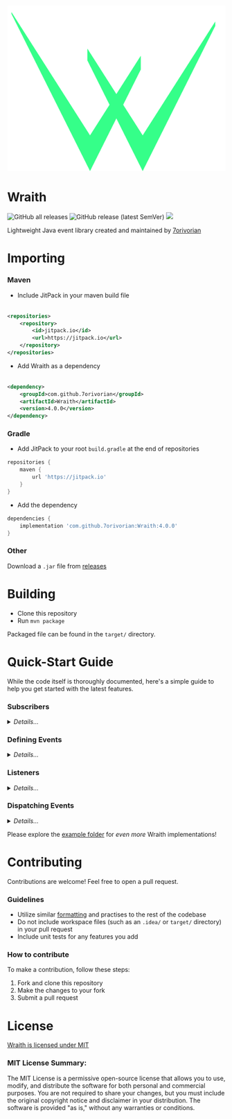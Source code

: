 ![logo](wraith_logo.png)

# Wraith

![GitHub all releases](https://img.shields.io/github/downloads/7orivorian/Wraith/total?style=flat-square)
![GitHub release (latest SemVer)](https://img.shields.io/github/v/release/7orivorian/Wraith?style=flat-square)
[![](https://jitci.com/gh/7orivorian/Wraith/svg)](https://jitci.com/gh/7orivorian/Wraith)

Lightweight Java event library created and maintained by [7orivorian](https://github.com/7orivorian)

# Importing

### Maven

* Include JitPack in your maven build file

```xml

<repositories>
    <repository>
        <id>jitpack.io</id>
        <url>https://jitpack.io</url>
    </repository>
</repositories>
```

* Add Wraith as a dependency

```xml

<dependency>
    <groupId>com.github.7orivorian</groupId>
    <artifactId>Wraith</artifactId>
    <version>4.0.0</version>
</dependency>
```

### Gradle

* Add JitPack to your root `build.gradle` at the end of repositories

```gradle
repositories {
    maven {
        url 'https://jitpack.io'
    }
}
```

* Add the dependency

```gradle
dependencies {
    implementation 'com.github.7orivorian:Wraith:4.0.0'
}
```

### Other

Download a `.jar` file from [releases](https://github.com/7orivorian/Wraith/releases/tag/4.0.0)

# Building

* Clone this repository
* Run `mvn package`

Packaged file can be found in the `target/` directory.

# Quick-Start Guide

While the code itself is thoroughly documented, here's a simple guide to help you get started with the latest features.

### Subscribers

<details>
<summary><i>Details...</i></summary>

To define a subscriber, you have multiple options:

Extending the Subscriber class:

```java
public class ExampleSubscriber extends Subscriber {
// ...
}
```

Implementing the ISubscriber interface:

```java
public class ExampleSubscriber implements ISubscriber {
// ...
}
```

Once you've defined your subscriber, you can subscribe it to an event bus directly within the subscriber's constructor:

```java
public class Consts {
    private static final IEventBus EVENT_BUS = new EventBus();
}

public class ExampleSubscriber extends Subscriber {

    public ExampleSubscriber() {
        Consts.EVENT_BUS.subscribe(this);
    }
}
```

Alternatively, you can subscribe a subscriber externally:

```java
public class Example {
    private static final IEventBus EVENT_BUS = new EventBus();

    public static void main(String[] args) {
        EVENT_BUS.subscribe(new ExampleSubscriber());
    }
}
```

</details>

### Defining Events

<details>
<summary><i>Details...</i></summary>

Any class can be used as an event. For instance:

```java
public class ExampleEvent {
    private String message;

    public ExampleEvent(String message) {
        this.message = message;
    }

    public String getMessage() {
        return message;
    }

    public void setMessage(String message) {
        this.message = message;
    }
}
```

</details>

### Listeners

<details>
<summary><i>Details...</i></summary>

For class event listeners, you can define your listeners as follows:

```java
public class ExampleListener extends EventListener<ExampleEvent> {

    public ExampleListener() {
        super(ExampleEvent.class);
    }

    @Override
    public void invoke(ExampleEvent event) {
        event.setMessage("Hello world!");
    }
}
```

```java
public class ExampleSubscriber extends Subscriber {

    public ExampleSubscriber() {
        // Register the listener
        registerListener(new ExampleListener());
    }
}
```

Lambda event listeners provide a more concise way to achieve the same functionality:

```java
public class ExampleSubscriber extends Subscriber {

    public ExampleSubscriber() {
        // Register the listener
        registerListener(
                new LambdaEventListener<>(ExampleEvent.class, event -> event.setMessage("Hello world!"))
        );
    }
}
```

</details>

### Dispatching Events

<details>
<summary><i>Details...</i></summary>

To dispatch an event, call one of the `dispatch` methods defined in `EventBus`, passing your event as a parameter:

```java
import me.tori.wraith.event.staged.EventStage;

public class Example {

    private static final IEventBus EVENT_BUS = new EventBus();

    public static void main(String[] args) {

        ExampleEvent event = new ExampleEvent("world greetings");

        EVENT_BUS.dispatch(event);

        System.out.println(event.getMessage());
    }
}
```

</details>

Please explore the [example folder](./examples/java/me/tori/example) for _even more_ Wraith implementations!

# Contributing

Contributions are welcome! Feel free to open a pull request.

### Guidelines

* Utilize similar [formatting](.editorconfig) and practises to the rest of the codebase
* Do not include workspace files (such as an `.idea/` or `target/` directory) in your pull request
* Include unit tests for any features you add

### How to contribute

To make a contribution, follow these steps:

1. Fork and clone this repository
2. Make the changes to your fork
3. Submit a pull request

# License

[Wraith is licensed under MIT](./LICENSE)

### MIT License Summary:

The MIT License is a permissive open-source license that allows you to use, modify, and distribute the software for both
personal and commercial purposes. You are not required to share your changes, but you must include the original
copyright notice and disclaimer in your distribution. The software is provided "as is," without any warranties or
conditions.